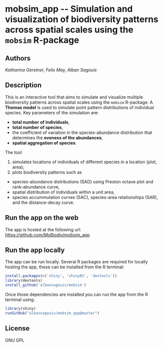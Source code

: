 # **mobsim_app** -- Simulation and visualization of biodiversity patterns across spatial scales using the `mobsim` R-package 

## Authors

*Katharina Gerstner, Felix May, Alban Sagouis*

## Description

This is an interactive tool that aims to simulate and visualize multiple biodiversity patterns across spatial scales using the `mobsim` R-package. A **Thomas model** is used to simulate point pattern distributions of individual species. Key parameters of the simulation are:

* **total number of individuals**, 
* **total number of species**, 
* the coefficient of variation in the species-abundance distribution that determines the **eveness of the abundances**,
* **spatial aggregation of species**.

The tool   
1. simulates locations of individuals of different species in a location (plot, area);      
2. plots biodiversity patterns such as   
+ species-abundance distributions (SAD) using Preston octave plot and rank-abundance curve,   
+ spatial distribution of individuals within a unit area,  
+ species accummulation curves (SAC), species-area relationships (SAR), and the distance-decay curve.   

## Run the app on the web

The app is hosted at the following url: https://github.com/MoBiodiv/mobsim_app

## Run the app locally

The app can be run locally. Several R packages are required for locally hosting the app, these can be installed
from the R terminal:

```r
install.packages(c('shiny', 'shinyBS', 'devtools'))
library(devtools)
install_github('albansagouis/mobsim')
```

Once those dependencies are installed you can run the app from the R terminal using:

```r
library(shiny)  
runGitHub("albansagouis/mobsim_app@master")
```

## License

GNU GPL




